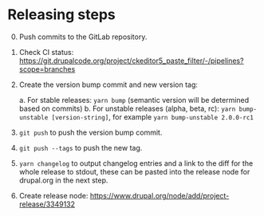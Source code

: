 # Releasing steps

0. Push commits to the GitLab repository.
1. Check CI status: https://git.drupalcode.org/project/ckeditor5_paste_filter/-/pipelines?scope=branches
2. Create the version bump commit and new version tag:

    a. For stable releases: `yarn bump` (semantic version will be determined
    based on commits)
    b. For unstable releases (alpha, beta, rc):
    `yarn bump-unstable [version-string]`, for example
    `yarn bump-unstable 2.0.0-rc1`
3. `git push` to push the version bump commit.
4. `git push --tags` to push the new tag.
5. `yarn changelog` to output changelog entries and a link to the diff for the
   whole release to stdout, these can be pasted into the release node for
   drupal.org in the next step.
6. Create release node: https://www.drupal.org/node/add/project-release/3349132
